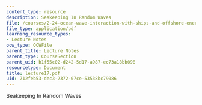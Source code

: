 ```yaml
---
content_type: resource
description: Seakeeping In Random Waves
file: /courses/2-24-ocean-wave-interaction-with-ships-and-offshore-energy-systems-13-022-spring-2002/712feb53dec3237207ce53538bc79086_lecture17.pdf
file_type: application/pdf
learning_resource_types:
- Lecture Notes
ocw_type: OCWFile
parent_title: Lecture Notes
parent_type: CourseSection
parent_uid: b1f55c02-d242-5d17-a987-ec73a18bb098
resourcetype: Document
title: lecture17.pdf
uid: 712feb53-dec3-2372-07ce-53538bc79086
---
```

Seakeeping In Random Waves

